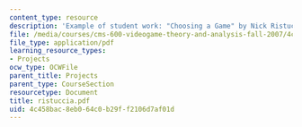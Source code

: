```yaml
---
content_type: resource
description: 'Example of student work: "Choosing a Game" by Nick Ristuccia.'
file: /media/courses/cms-600-videogame-theory-and-analysis-fall-2007/4c458bac8eb064c0b29ff2106d7af01d_ristuccia.pdf
file_type: application/pdf
learning_resource_types:
- Projects
ocw_type: OCWFile
parent_title: Projects
parent_type: CourseSection
resourcetype: Document
title: ristuccia.pdf
uid: 4c458bac-8eb0-64c0-b29f-f2106d7af01d
---
```

